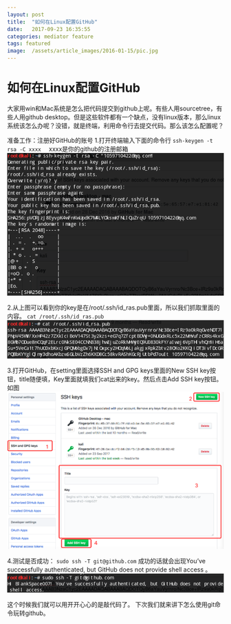 ```yaml
---
layout: post
title:  "如何在Linux配置GitHub"
date:   2017-09-23 16:35:55
categories: mediator feature
tags: featured
image:  /assets/article_images/2016-01-15/pic.jpg
---
```


# 如何在Linux配置GitHub
大家用win和Mac系统是怎么把代码提交到github上呢。有些人用sourcetree，有些人用github desktop。但是这些软件都有一个缺点，没有linux版本，那么linux系统该怎么办呢？没错，就是终端，利用命令行去提交代码。那么该怎么配置呢？

准备工作：注册好GitHub的账号
1.打开终端输入下面的命令行
``ssh-keygen -t rsa -C xxxx  ``
xxxx是你的github的注册邮箱
![](/assets/article_images/2017-09-25/pic1.png)

2.从上图可以看到你的key是在/root/.ssh/id_ras.pub里面，所以我们抓取里面的内容。
``cat /root/.ssh/id_ras.pub ``
![](/assets/article_images/2017-09-25/pic2.png)

3.打开GitHub，在setting里面选择SSH and GPG keys里面的New SSH key按钮，title随便填，Key里面就填我们cat出来的key。然后点击Add SSH key按钮。如图
![](/assets/article_images/2017-09-25/pic3.png)

4.测试是否成功：
``sudo ssh -T git@github.com``
成功的话就会出现You’ve successfully authenticated, but GitHub does not provide shell access 。
![](/assets/article_images/2017-09-25/pic4.png)

这个时候我们就可以用开开心心的是敲代码了。
下次我们就来讲下怎么使用git命令玩转github。
